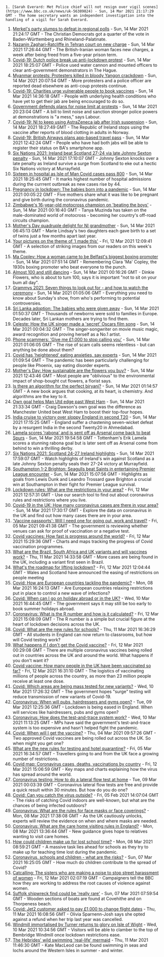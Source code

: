 
    1. [Sarah Everard: Met Police chief will not resign over vigil scenes](https://www.bbc.co.uk/news/uk-56389824) - Sun, 14 Mar 2021 21:17:29 GMT - The home secretary wants an independent investigation into the handling of a vigil for Sarah Everard.
1. [Merkel's party slumps to defeat in regional polls](https://www.bbc.co.uk/news/world-europe-56395672) - Sun, 14 Mar 2021 21:24:17 GMT - The Christian Democrats got a quarter of the vote in Baden-Württemberg and Rhineland-Palatinate.
1. [Nazanin Zaghari-Ratcliffe in Tehran court on new charge](https://www.bbc.co.uk/news/uk-56390394) - Sun, 14 Mar 2021 17:26:44 GMT - The British-Iranian woman faces new charges, a week after being freed from a five-year prison term.
1. [Covid-19: Dutch police break up anti-lockdown protest](https://www.bbc.co.uk/news/world-europe-56393820) - Sun, 14 Mar 2021 18:25:07 GMT - Police used water cannon and mounted officers to clear anti-government demonstrators in The Hague.
1. [Myanmar protests: Protesters killed in bloody Yangon crackdown](https://www.bbc.co.uk/news/world-asia-56395085) - Sun, 14 Mar 2021 20:07:54 GMT - More protesters and a police officer are reported dead elsewhere as anti-coup protests continue.
1. [Covid-19: Charities urge vulnerable people to book vaccines](https://www.bbc.co.uk/news/uk-56390764) - Sun, 14 Mar 2021 14:36:18 GMT - People with underlying health conditions who have yet to get their jab are being encouraged to do so.
1. [Government defends plans for noise limit at protests](https://www.bbc.co.uk/news/uk-politics-56391988) - Sun, 14 Mar 2021 20:23:04 GMT - A bill to limit noise and sanction stronger police powers at demonstrations is "a mess," says Labour.
1. [Covid-19: NI to keep using AstraZeneca jab after Irish suspension](https://www.bbc.co.uk/news/world-europe-56391818) - Sun, 14 Mar 2021 18:27:49 GMT - The Republic of Ireland stops using the vaccine after reports of blood clotting in adults in Norway.
1. [Covid-19: British Airways plans app-based travel pass](https://www.bbc.co.uk/news/business-56392570) - Sun, 14 Mar 2021 12:42:24 GMT - People who have had both jabs will be able to register their status on BA's smartphone app.
1. [Six Nations 2021: Ireland beat Scotland 27-24 via late Johnny Sexton penalty](https://www.bbc.co.uk/sport/rugby-union/56366817) - Sun, 14 Mar 2021 17:10:07 GMT - Johnny Sexton knocks over a late penalty as Ireland survive a surge from Scotland to eke out a hectic Six Nations victory at Murrayfield.
1. [Sixteen in hospital as Isle of Man Covid cases pass 800](https://www.bbc.co.uk/news/world-europe-isle-of-man-56389071) - Sun, 14 Mar 2021 18:25:45 GMT - It marks highest number of hospital admissions during the currrent outbreak as new cases rise by 44.
1. [Pregnancy in lockdown: The babies born into a pandemic](https://www.bbc.co.uk/news/in-pictures-56360275) - Sun, 14 Mar 2021 00:05:22 GMT - Five mothers share what it was like to be pregnant and give birth during the coronavirus pandemic.
1. [Zimbabwe's 16-year-old motocross champion on 'beating the boys'](https://www.bbc.co.uk/news/world-africa-56316459) - Sun, 14 Mar 2021 00:16:40 GMT - Tanya Muzinda has taken on the male-dominated world of motocross - becoming her country's off-road circuits champion.
1. [Mother's Day quadruple delight for NI grandmother](https://www.bbc.co.uk/news/uk-northern-ireland-foyle-west-56378103) - Sun, 14 Mar 2021 06:45:13 GMT - Marie Lindsay's two daughters each gave birth to a set of twins just a few months apart last year.
1. [Your pictures on the theme of 'I made this'](https://www.bbc.co.uk/news/in-pictures-56364240) - Fri, 12 Mar 2021 12:09:41 GMT - A selection of striking images from our readers on this week's theme.
1. [Ma Copley: How a woman came to be Belfast's biggest boxing promoter](https://www.bbc.co.uk/news/uk-northern-ireland-56374925) - Sun, 14 Mar 2021 07:51:14 GMT - Remembering Clara 'Ma' Copley, the 1930s boxing promoter who beat everyone to the punch.
1. [Almost 100 and still dancing](https://www.bbc.co.uk/news/uk-england-sussex-56351673) - Sun, 14 Mar 2021 00:16:26 GMT - Dinkie Flowers, who is about to turn 100, says it is important "not to sit on your bum all day".
1. [Grammys 2021: Seven things to look out for - and how to watch the ceremony](https://www.bbc.co.uk/news/entertainment-arts-56350432) - Sun, 14 Mar 2021 01:05:06 GMT - Everything you need to know about Sunday's show, from who's performing to potential controversies.
1. [Sri Lanka adoption: The babies who were given away](https://www.bbc.co.uk/news/world-56390772) - Sun, 14 Mar 2021 01:50:37 GMT - Thousands of newborns were sold to families in Europe. Decades later, Sri Lankan mothers are trying to find them.
1. [Celeste: How the UK singer made a 'secret' Oscars film song](https://www.bbc.co.uk/news/entertainment-arts-56284350) - Sun, 14 Mar 2021 00:04:32 GMT - The singer-songwriter on movie music magic, award recognition and proving herself as a No.1 artist.
1. [Phone scammers: 'Give me £1,000 to stop calling you'](https://www.bbc.co.uk/news/technology-56334466) - Sun, 14 Mar 2021 01:06:05 GMT - The rise of scam calls seems relentless - but can anything be done about them?
1. [Covid has 'heightened' eating anxieties, say experts](https://www.bbc.co.uk/news/health-56292037) - Sun, 14 Mar 2021 01:09:54 GMT - The pandemic has been particularly challenging for people like Phoenix, say eating disorder experts.
1. [Mother's Day: How sustainable are the flowers you buy?](https://www.bbc.co.uk/news/uk-wales-56000483) - Sun, 14 Mar 2021 12:43:46 GMT - Most people are "oblivious" to the environmental impact of shop-bought cut flowers, a florist says.
1. [Is there an algorithm for the perfect biryani?](https://www.bbc.co.uk/news/world-asia-india-56066970) - Sun, 14 Mar 2021 01:14:57 GMT - A new book argues that cooking, at its heart, is chemistry. And algorithms are the key to it.
1. [Own goal helps Man Utd edge past West Ham](https://www.bbc.co.uk/sport/football/56247548) - Sun, 14 Mar 2021 21:33:34 GMT - Craig Dawson's own goal was the difference as Manchester United beat West Ham to boost their top-four hopes.
1. [India cruise to victory over sloppy England in second T20](https://www.bbc.co.uk/sport/cricket/56394537) - Sun, 14 Mar 2021 17:15:25 GMT - England suffer a chastening seven-wicket defeat by a resurgent India in the second Twenty20 in Ahmedabad.
1. [Lamela scores 'rabona' and is sent off as Arsenal come back to beat Spurs](https://www.bbc.co.uk/sport/football/56247541) - Sun, 14 Mar 2021 19:54:58 GMT - Tottenham's Erik Lamela scores a stunning rabona goal but is later sent off as Arsenal come from behind to win a thrilling derby.
1. [Six Nations 2021: Scotland 24-27 Ireland highlights](https://www.bbc.co.uk/sport/av/rugby-union/56395460) - Sun, 14 Mar 2021 17:59:07 GMT - Watch highlights of Ireland's win against Scotland as a late Johnny Sexton penalty seals their 27-24 victory at Murrayfield.
1. [Southampton 1-2 Brighton: Seagulls beat Saints in entertaining Premier League encounter](https://www.bbc.co.uk/sport/av/football/56394676) - Sun, 14 Mar 2021 15:07:56 GMT - Highlights as goals from Lewis Dunk and Leandro Trossard gave Brighton a crucial win at Southampton in their fight for Premier League survival.
1. [Lockdown rules: What are the restrictions in your area?](https://www.bbc.co.uk/news/uk-54373904) - Fri, 12 Mar 2021 12:57:31 GMT - Use our search tool to find out about coronavirus rules and restrictions where you live.
1. [Covid-19 in the UK: How many coronavirus cases are there in your area?](https://www.bbc.co.uk/news/uk-51768274) - Sun, 14 Mar 2021 17:30:17 GMT - Explore the data on coronavirus in the UK and find out how many cases there are in your area.
1. ['Vaccine passports': Will I need one for going out, work and travel?](https://www.bbc.co.uk/news/explainers-55718553) - Fri, 05 Mar 2021 09:41:38 GMT - The government is reviewing whether venues can ask for proof of vaccination or a negative test.
1. [Covid vaccines: How fast is progress around the world?](https://www.bbc.co.uk/news/world-56237778) - Fri, 12 Mar 2021 15:29:36 GMT - Charts and maps tracking the progress of Covid vaccination programmes.
1. [What are the Brazil, South Africa and UK variants and will vaccines work?](https://www.bbc.co.uk/news/health-55659820) - Thu, 11 Mar 2021 14:33:58 GMT - More cases are being found in the UK, including a variant first seen in Brazil.
1. [What's the roadmap for lifting lockdown?](https://www.bbc.co.uk/news/explainers-52530518) - Fri, 12 Mar 2021 12:04:44 GMT - Wales and Scotland have announced the easing of restrictions on people meeting
1. [Covid: How are European countries tackling the pandemic?](https://www.bbc.co.uk/news/explainers-53640249) - Mon, 08 Mar 2021 16:24:13 GMT - Are European countries relaxing restrictions put in place to control a new wave of infections?
1. [Covid: When can I go on holiday abroad or in the UK?](https://www.bbc.co.uk/news/explainers-52646738) - Wed, 10 Mar 2021 16:44:45 GMT - The government says it may still be too early to book summer holidays abroad.
1. [Coronavirus: What is the R number and how is it calculated?](https://www.bbc.co.uk/news/health-52473523) - Fri, 12 Mar 2021 15:08:09 GMT - The R number is a simple but crucial figure at the heart of lockdown decisions across the UK.
1. [Covid: What are the new rules for schools?](https://www.bbc.co.uk/news/education-51643556) - Thu, 11 Mar 2021 16:36:29 GMT - All students in England can now return to classrooms, but how will Covid testing work?
1. [What happens if I don't get the Covid vaccine?](https://www.bbc.co.uk/news/health-56359242) - Fri, 12 Mar 2021 00:29:08 GMT - There are multiple coronavirus vaccines being rolled out in countries across the UK and around the world. What happens if you don't want it?
1. [Covid vaccine: How many people in the UK have been vaccinated so far?](https://www.bbc.co.uk/news/health-55274833) - Fri, 12 Mar 2021 16:31:10 GMT - The logistics of vaccinating millions of people across the country, as more than 23 million people receive at least one dose.
1. [Covid: Which areas are being mass tested for new variants?](https://www.bbc.co.uk/news/explainers-54872039) - Wed, 10 Mar 2021 17:26:32 GMT - The government hopes "surge" testing will reduce transmission of new variants of Covid-19.
1. [Coronavirus: When will pubs, hairdressers and gyms open?](https://www.bbc.co.uk/news/explainers-53349989) - Tue, 09 Mar 2021 12:25:36 GMT - Lockdown is being eased in England. When will services like hairdressers, pubs and gyms open?
1. [Coronavirus: How does the test-and-trace system work?](https://www.bbc.co.uk/news/explainers-52442754) - Wed, 10 Mar 2021 11:13:25 GMT - MPs have said the government's test-and-trace system is too expensive and hasn't helped fight the pandemic.
1. [Covid: When will I get the vaccine?](https://www.bbc.co.uk/news/health-55045639) - Thu, 04 Mar 2021 09:57:26 GMT - Two approved Covid vaccines are being rolled out across the UK. So when might you get one?
1. [What are the new rules for testing and hotel quarantine?](https://www.bbc.co.uk/news/explainers-52544307) - Fri, 05 Mar 2021 16:34:57 GMT - Travellers going to and from the UK face a growing number of restrictions.
1. [Covid map: Coronavirus cases, deaths, vaccinations by country](https://www.bbc.co.uk/news/world-51235105) - Fri, 12 Mar 2021 15:06:59 GMT - Key maps and charts explaining how the virus has spread around the world.
1. [Coronavirus testing: How to do a lateral flow test at home](https://www.bbc.co.uk/news/health-56326456) - Tue, 09 Mar 2021 00:03:39 GMT - Coronavirus lateral flow tests are free and provide a quick result within 30 minutes. But how do you do one?
1. [Covid: Can you catch the virus outside?](https://www.bbc.co.uk/news/explainers-55680305) - Fri, 05 Feb 2021 14:07:04 GMT - The risks of catching Covid indoors are well-known, but what are the chances of being infected outdoors?
1. [Coronavirus: What are the rules for face masks or face coverings?](https://www.bbc.co.uk/news/health-51205344) - Mon, 08 Mar 2021 17:38:08 GMT - As the UK cautiously unlocks, experts will review the evidence on when and where masks are needed.
1. [Coronavirus: What are the care home visiting rules in England?](https://www.bbc.co.uk/news/explainers-53503712) - Mon, 08 Mar 2021 13:36:44 GMT - New guidance gives hope to relatives wanting to visit care homes.
1. [How could children make up for lost school time?](https://www.bbc.co.uk/news/explainers-55938837) - Mon, 08 Mar 2021 08:59:21 GMT - A massive task lies ahead for schools as they try to make up for teaching time lost during the pandemic.
1. [Coronavirus, schools and children - what are the risks?](https://www.bbc.co.uk/news/health-52003804) - Sun, 07 Mar 2021 16:25:05 GMT - How much do children contribute to the spread of Covid?
1. [Catcalling: The sisters who are making a noise to stop street harassment of women](https://www.bbc.co.uk/news/uk-56361419) - Fri, 12 Mar 2021 02:07:19 GMT - Campaigners tell the BBC how they are working to address the root causes of violence against women.
1. [Suffolk shipwreck find could be 'really rare'](https://www.bbc.co.uk/news/uk-england-suffolk-56199044) - Sun, 07 Mar 2021 07:59:54 GMT - Wooden sections of boats are found at Covehithe and on Thorpeness beach.
1. [Covid: Jet2 customer asked to pay £1,000 to change flight dates](https://www.bbc.co.uk/news/uk-england-leeds-56351703) - Thu, 11 Mar 2021 16:08:56 GMT - Olivia Sparnenn-Josh says she opted against a refund when her trip last year was cancelled.
1. [Windmill immortalised by Turner returns to glory on Isle of Wight](https://www.bbc.co.uk/news/uk-england-hampshire-56337635) - Wed, 10 Mar 2021 10:34:56 GMT - Visitors will be able to clamber to the top of Bembridge Windmill once lockdown restrictions ease.
1. [The Hebrides' wild swimming 'real-life' mermaid](https://www.bbc.co.uk/news/uk-scotland-highlands-islands-56359621) - Thu, 11 Mar 2021 11:46:30 GMT - Kate MacLeod can be found swimming in seas and lochs around the Western Isles in summer - and winter.

